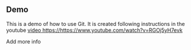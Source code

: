 ## Demo

This is a demo of how to use Git. It is created following instructions in the youtube [video https://](https://www.youtube.com/watch?v=RGOj5yH7evk)https://www.youtube.com/watch?v=RGOj5yH7evk

Add more info
